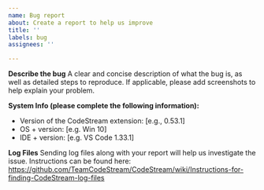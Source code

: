 ```yaml
---
name: Bug report
about: Create a report to help us improve
title: ''
labels: bug
assignees: ''

---
```


**Describe the bug**
A clear and concise description of what the bug is, as well as detailed steps to reproduce. If applicable, please add screenshots to help explain your problem.

**System Info (please complete the following information):**
 - Version of the CodeStream extension: [e.g., 0.53.1]
 - OS + version: [e.g. Win 10]
 - IDE + version: [e.g. VS Code 1.33.1]

**Log Files**
Sending log files along with your report will help us investigate the issue. Instructions can be found here: https://github.com/TeamCodeStream/CodeStream/wiki/Instructions-for-finding-CodeStream-log-files
